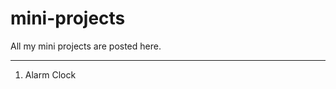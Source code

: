 # mini-projects
All my mini projects are posted here.

--------------------------------------------------------

1. Alarm Clock
   

